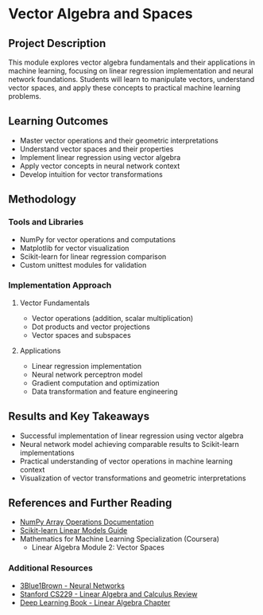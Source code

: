 # Vector Algebra and Spaces

## Project Description
This module explores vector algebra fundamentals and their applications in machine learning, focusing on linear regression implementation and neural network foundations. Students will learn to manipulate vectors, understand vector spaces, and apply these concepts to practical machine learning problems.

## Learning Outcomes
- Master vector operations and their geometric interpretations
- Understand vector spaces and their properties
- Implement linear regression using vector algebra
- Apply vector concepts in neural network context
- Develop intuition for vector transformations

## Methodology
### Tools and Libraries
- NumPy for vector operations and computations
- Matplotlib for vector visualization
- Scikit-learn for linear regression comparison
- Custom unittest modules for validation

### Implementation Approach
1. Vector Fundamentals
   - Vector operations (addition, scalar multiplication)
   - Dot products and vector projections
   - Vector spaces and subspaces

2. Applications
   - Linear regression implementation
   - Neural network perceptron model
   - Gradient computation and optimization
   - Data transformation and feature engineering

## Results and Key Takeaways
- Successful implementation of linear regression using vector algebra
- Neural network model achieving comparable results to Scikit-learn implementations
- Practical understanding of vector operations in machine learning context
- Visualization of vector transformations and geometric interpretations

## References and Further Reading
- [NumPy Array Operations Documentation](https://numpy.org/doc/stable/reference/arrays.html)
- [Scikit-learn Linear Models Guide](https://scikit-learn.org/stable/modules/linear_model.html)
- Mathematics for Machine Learning Specialization (Coursera)
  - Linear Algebra Module 2: Vector Spaces

### Additional Resources
- [3Blue1Brown - Neural Networks](https://www.youtube.com/playlist?list=PLZHQObOWTQDNU6R1_67000Dx_ZCJB-3pi)
- [Stanford CS229 - Linear Algebra and Calculus Review](http://cs229.stanford.edu/section/cs229-linalg.pdf)
- [Deep Learning Book - Linear Algebra Chapter](https://www.deeplearningbook.org/contents/linear_algebra.html) 